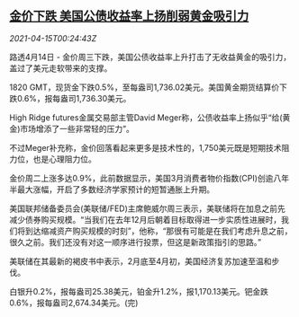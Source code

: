 <!--1618446663000-->
[金价下跌 美国公债收益率上扬削弱黄金吸引力](https://cn.reuters.com/article/precious-metals-0414-wedn-idCNKBS2C200F)
------

<div><i>2021-04-15T00:24:43Z</i></div><p>路透4月14日 - 金价周三下跌，美国公债收益率上升打击了无收益黄金的吸引力，盖过了美元走软带来的支撑。</p><p>1820 GMT，现货金下跌0.5%，至每盎司1,736.02美元。美国黄金期货结算价下跌0.6%，报每盎司1,736.30美元。</p><p>High Ridge futures金属交易部主管David Meger称，公债收益率上扬似乎“给(黄金)市场增添了一些非常轻的压力”。</p><p>不过Meger补充称，金价回落看起来更多是技术性的，1,750美元既是短期技术阻力位，也是心理阻力位。</p><p>金价周二上涨多达0.9%，此前数据显示，美国3月消费者物价指数(CPI)创逾八年半最大涨幅，开启了多数经济学家预计的短暂通胀上升期。</p><p>美国联邦储备委员会(美联储/FED)主席鲍威尔周三表示，美联储将在加息之前先减少债券购买规模。“当我们在去年12月后朝着目标取得进一步实质性进展时，我们将到达缩减资产购买规模的时刻”，他称，“那很有可能是在我们考虑升息之前，很久之前。我们还没有对这一顺序进行投票，但这是新政策指引的思路。”</p><p>美联储在其最新的褐皮书中表示，2月底至4月初，美国经济复苏加速至温和步伐。</p><p>白银升0.2%，报每盎司25.38美元，铂金升1.2%，报1,170.13美元。钯金跌0.6%，报每盎司2,674.34美元。(完)</p>
